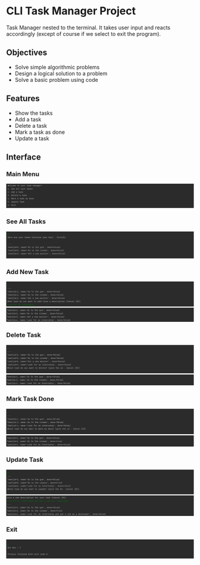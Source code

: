 # CLI Task Manager Project

Task Manager nested to the terminal. It takes user input and reacts accordingly (except of course if we select to exit the program).

## Objectives
* Solve simple algorithmic problems
* Design a logical solution to a problem
* Solve a basic problem using code

## Features

* Show the tasks
* Add a task
* Delete a task
* Mark a task as done
* Update a task

## Interface

### Main Menu
![Main Menu](images/main-menu.png)

### See All Tasks
![Show Tasks](images/show-tasks.png)

### Add New Task
![Add Task](images/add-task.png)
![After Add Task](images/after-add.png)

### Delete Task
![Delete Task](images/delete-task.png)
![After Delete Task](images/after-delete.png)

### Mark Task Done
![Mark Task Done](images/mark-done.png)
![After Mark Task Done](images/after-mark-done.png)

### Update Task
![Update Task](images/update-task.png)
![After Update Task](images/after-update.png)

### Exit
![Exit](images/exit.png)
